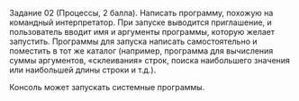 Задание 02 (Процессы, 2 балла).
Написать программу, похожую на командный интерпретатор.
При запуске выводится приглашение, и пользователь вводит имя и
аргументы программы, которую желает запустить.
Программы для запуска написать самостоятельно и поместить в тот же
каталог (например, программа для вычисления суммы аргументов,
«склеивания» строк, поиска наибольшего значения или наибольшей длины строки и т.д.).

Консоль может запускать системные программы.